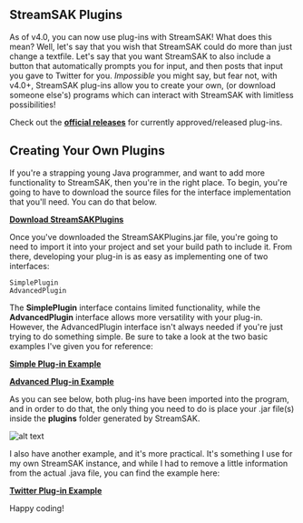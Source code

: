 ## StreamSAK Plugins

As of v4.0, you can now use plug-ins with StreamSAK!  What does this mean?  Well, let's say that you wish that StreamSAK could do more than just change a textfile.  Let's say that you want StreamSAK to also include a button that automatically prompts you for input, and then posts that input you gave to Twitter for you.  *Impossible* you might say, but fear not, with v4.0+, StreamSAK plug-ins allow you to create your own, (or download someone else's) programs which can interact with StreamSAK with limitless possibilities!

Check out the **[official releases](releases)** for currently approved/released plug-ins.



## Creating Your Own Plugins

If you're a strapping young Java programmer, and want to add more functionality to StreamSAK, then you're in the right place.  To begin, you're going to have to download the source files for the interface implementation that you'll need.  You can do that below.

**[Download StreamSAKPlugins](https://github.com/ShermanZero/StreamSAK/raw/master/data/plugins/src/StreamSAKplugins.jar)**

Once you've downloaded the StreamSAKPlugins.jar file, you're going to need to import it into your project and set your build path to include it.  From there, developing your plug-in is as easy as implementing one of two interfaces:

```
SimplePlugin
AdvancedPlugin
```

The **SimplePlugin** interface contains limited functionality, while the **AdvancedPlugin** interface allows more versatility with your plug-in.  However, the AdvancedPlugin interface isn't always needed if you're just trying to do something simple.  Be sure to take a look at the two basic examples I've given you for reference:

**[Simple Plug-in Example](examples/SimplePluginExample.java)**


**[Advanced Plug-in Example](examples/AdvancedPluginExample.java)**


As you can see below, both plug-ins have been imported into the program, and in order to do that, the only thing you need to do is place your .jar file(s) inside the **plugins** folder generated by StreamSAK.

![alt text](https://github.com/ShermanZero/StreamSAK/blob/master/data/misc/StreamSAK.png "StreamSAK v4.1")

I also have another example, and it's more practical.  It's something I use for my own StreamSAK instance, and while I had to remove a little information from the actual .java file, you can find the example here:

**[Twitter Plug-in Example](examples/TwitterSAKPlugin.java)**




Happy coding!

